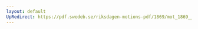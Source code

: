 ```yaml
---
layout: default
UpRedirect: https://pdf.swedeb.se/riksdagen-motions-pdf/1869/mot_1869__ak__reg.pdf
---
```

